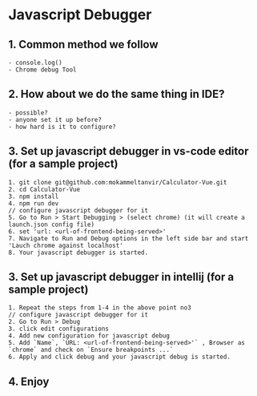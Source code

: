 # Javascript Debugger
## 1. Common method we follow
    - console.log()
    - Chrome debug Tool

## 2. How about we do the same thing in IDE?
    - possible?
    - anyone set it up before?
    - how hard is it to configure?

## 3. Set up javascript debugger in vs-code editor (for a sample project)
    1. git clone git@github.com:mokammeltanvir/Calculator-Vue.git
    2. cd Calculator-Vue
    3. npm install
    4. npm run dev 
    // configure javascript debugger for it
    5. Go to Run > Start Debugging > (select chrome) (it will create a launch.json config file)
    6. set 'url: <url-of-frontend-being-served>'
    7. Navigate to Run and Debug options in the left side bar and start 'Lauch chrome against localhost'
    8. Your javascript debugger is started.

## 3. Set up javascript debugger in intellij (for a sample project)
    1. Repeat the steps from 1-4 in the above point no3
    // configure javascript debugger for it
    2. Go to Run > Debug
    3. click edit configurations
    4. Add new configuration for javascript debug
    5. Add `Name`, `URL: <url-of-frontend-being-served>'` , Browser as `chrome` and check on `Ensure breakpoints ...`
    6. Apply and click debug and your javascript debug is started.


## 4. Enjoy